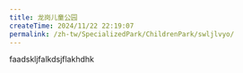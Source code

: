 ```yaml
---
title: 龙岗儿童公园
createTime: 2024/11/22 22:19:07
permalink: /zh-tw/SpecializedPark/ChildrenPark/swljlvyo/
---
```

faadskljfalkdsjflakhdhk